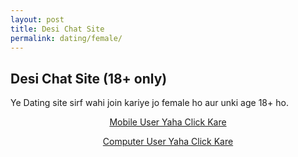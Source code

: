 ```yaml
---
layout: post
title: Desi Chat Site  
permalink: dating/female/
---
```

<div class="jumbotron">
  <h2>Desi Chat Site (18+ only)</h2>
 <p> Ye Dating site sirf wahi join kariye jo female ho aur unki age 18+ ho.</p>
  <center><p><a class="btn btn-primary btn-lg" href="http://mmtrkbb.com/mt/y224x2c484s233t224q2u234/" role="button"> Mobile User Yaha Click Kare </a></p>
  <p><a class="btn btn-primary btn-lg" href="http://mmtrkbb.com/mt/y224x2c484t233t224q2u234/" role="button"> Computer User Yaha Click Kare </a></p>
 </center>
</div>
